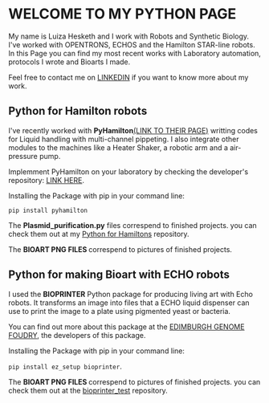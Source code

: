 <h1>WELCOME TO MY PYTHON PAGE</h1>

<p>My name is Luiza Hesketh and I work with Robots and Synthetic Biology.
I've worked with OPENTRONS, ECHOS and the Hamilton STAR-line robots. In this Page you can find my most recent works with Laboratory automation, protocols I wrote and Bioarts I made. </p>

<p>Feel free to contact me on <a href="https://www.linkedin.com/in/luiza-zucchi-hesketh-0020631a5?lipi=urn%3Ali%3Apage%3Ad_flagship3_profile_view_base_contact_details%3B2%2FIwVtnHTJ2JaJo%2BDehwYg%3D%3Dr">LINKEDIN</a> if you want to know more about my work.</p>

<h2>Python for Hamilton robots</h2>


<p>I've recently worked with <strong>PyHamilton</strong><a href="https://github.com/dgretton/pyhamilton#readme">(LINK TO THEIR PAGE)</a> 
writting codes for Liquid handling with multi-channel pippeting. I also integrate other modules to the machines like a Heater Shaker, a robotic arm and
a air-pressure pump.</p>
  
<p>Implemment PyHamilton on your laboratory by checking the developer's repository:
<a href="https://github.com/dgretton/pyhamilton#readme">LINK HERE</a>.</p>

<p>Installing the Package with pip in your command line:</p>

<code>pip install pyhamilton</code>

<p>The <strong>Plasmid_purification.py</strong> files correspend to finished projects. you can check them out at my <a href="https://github.com/LuHesketh/Python_Stuff/tree/main/PyHamilton">Python for Hamiltons</a> repository.</p>

<p>The <strong>BIOART PNG FILES </strong>correspend to pictures of finished projects.</p>

<h2>Python for making Bioart with ECHO robots</h2>

<p>I used the <strong>BIOPRINTER</strong> Python package for producing living art with Echo robots. It transforms an image into files that a ECHO 
  liquid dispenser can use to print the image to a plate using pigmented yeast or bacteria.</p>
  
<p>You can find out more about this package at the <a href="https://github.com/Edinburgh-Genome-Foundry/bioprinter">EDIMBURGH GENOME FOUDRY</a>, the developers of this package.</p>

<p>Installing the Package with pip in your command line:</p>


<code>pip install ez_setup bioprinter</code>.</p>

<p>The <strong>BIOART PNG FILES </strong>correspend to pictures of finished projects. you can check them out at the <a href="https://github.com/LuHesketh/Python_Stuff/tree/main/bioprinter_test">bioprinter_test</a> repository.</p>


